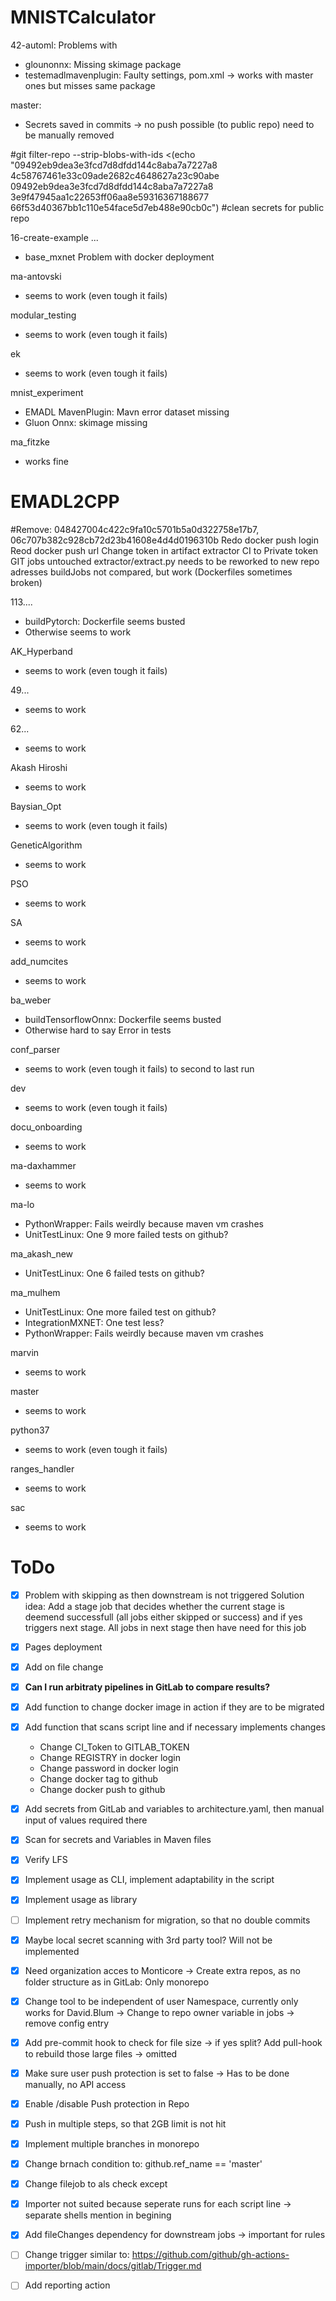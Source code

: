 MNISTCalculator
=================
42-automl: Problems with

- glounonnx: Missing skimage package
- testemadlmavenplugin: Faulty settings, pom.xml → works with master ones but misses same package

master:

- Secrets saved in commits → no push possible (to public repo) need to be manually removed

#git filter-repo --strip-blobs-with-ids <(echo "09492eb9dea3e3fcd7d8dfdd144c8aba7a7227a8
4c58767461e33c09ade2682c4648627a23c90abe 09492eb9dea3e3fcd7d8dfdd144c8aba7a7227a8
3e9f47945aa1c22653ff06aa8e59316367188677 66f53d40367bb1c110e54face5d7eb488e90cb0c")
#clean secrets for public repo

16-create-example ...

- base_mxnet Problem with docker deployment

ma-antovski

- seems to work (even tough it fails)

modular_testing

- seems to work (even tough it fails)

ek

- seems to work (even tough it fails)

mnist_experiment

- EMADL MavenPlugin: Mavn error dataset missing
- Gluon Onnx: skimage missing

ma_fitzke

- works fine

EMADL2CPP
==============
#Remove: 048427004c422c9fa10c5701b5a0d322758e17b7, 06c707b382c928cb72d23b41608e4d4d0196310b
Redo docker push login
Reod docker push url
Change token in artifact extractor CI to Private token
GIT jobs untouched
extractor/extract.py needs to be reworked to new repo adresses
buildJobs not compared, but work (Dockerfiles sometimes broken)

113....

- buildPytorch: Dockerfile seems busted
- Otherwise seems to work

AK_Hyperband

- seems to work (even tough it fails)

49...

- seems to work

62...

- seems to work

Akash Hiroshi

- seems to work

Baysian_Opt

- seems to work (even tough it fails)

GeneticAlgorithm

- seems to work

PSO

- seems to work

SA

- seems to work

add_numcites

- seems to work

ba_weber

- buildTensorflowOnnx: Dockerfile seems busted
- Otherwise hard to say Error in tests

conf_parser

- seems to work (even tough it fails) to second to last run

dev

- seems to work (even tough it fails)

docu_onboarding

- seems to work

ma-daxhammer

- seems to work

ma-lo

- PythonWrapper: Fails weirdly because maven vm crashes
- UnitTestLinux: One 9 more failed tests on github?

ma_akash_new

- UnitTestLinux: One 6 failed tests on github?

ma_mulhem

- UnitTestLinux: One more failed test on github?
- IntegrationMXNET: One test less?
- PythonWrapper: Fails weirdly because maven vm crashes

marvin

- seems to work

master

- seems to work

python37

- seems to work (even tough it fails)

ranges_handler

- seems to work

sac

- seems to work

ToDo
=================

- [x] Problem with skipping as then downstream is not triggered
  Solution idea: Add a stage job that decides whether the current stage is deemend successfull (all jobs either skipped
  or success) and if yes triggers next stage. All jobs in next stage then have need for this job


- [x] Pages deployment

- [x] Add on file change

- [x] **Can I run arbitraty pipelines in GitLab to compare results?**

- [x] Add function to change docker image in action if they are to be migrated

- [x] Add function that scans script line and if necessary implements changes
    - Change CI_Token to GITLAB_TOKEN
    - Change REGISTRY in docker login
    - Change password in docker login
    - Change docker tag to github
    - Change docker push to github

- [x] Add secrets from GitLab and variables to architecture.yaml, then manual input of values required there

- [x] Scan for secrets and Variables in Maven files

- [x] Verify LFS

- [x] Implement usage as CLI, implement adaptability in the script

- [x] Implement usage as library

- [ ] Implement retry mechanism for migration, so that no double commits

- [x] Maybe local secret scanning with 3rd party tool? Will not be implemented

- [x] Need organization acces to Monticore -> Create extra repos, as no folder structure as in GitLab: Only monorepo

- [x] Change tool to be independent of user Namespace, currently only works for David.Blum -> Change to repo owner
  variable in jobs -> remove config entry

- [x] Add pre-commit hook to check for file size -> if yes split? Add pull-hook to rebuild those large files -> omitted

- [x] Make sure user push protection is set to false -> Has to be done manually, no API access

- [x] Enable /disable Push protection in Repo

- [x] Push in multiple steps, so that 2GB limit is not hit

- [x] Implement multiple branches in monorepo

- [x] Change brnach condition to: github.ref_name == 'master'

- [x] Change filejob to als check except

- [x] Importer not suited because seperate runs for each script line -> separate shells mention in begining

- [x] Add fileChanges dependency for downstream jobs -> important for rules

- [ ] Change trigger similar to: https://github.com/github/gh-actions-importer/blob/main/docs/gitlab/Trigger.md
  
- [ ] Add reporting action

